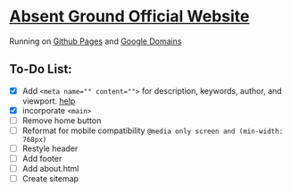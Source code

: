 # [Absent Ground Official Website](https://www.absentground.com)
Running on [Github Pages](https://pages.github.com) and [Google Domains](https://domains.google.com)
## To-Do List:
- [x] Add `<meta name="" content="">` for description, keywords, author, and viewport. [help](https://www.w3schools.com/tags/tag_meta.asp)
- [x] incorporate `<main>`
- [ ] Remove home button
- [ ] Reformat for mobile compatibility `@media only screen and (min-width: 768px)`
- [ ] Restyle header
- [ ] Add footer
- [ ] Add about.html
- [ ] Create sitemap
